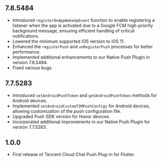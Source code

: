 ## 7.8.5484

* Introduced `registerOnAppWakeUpEvent` function to enable registering a listener when the app is activated due to a Google FCM high-priority background message, ensuring efficient handling of critical notifications.
* Lowered the minimum supported iOS version to iOS 11.
* Enhanced the `registerPush` and `unRegisterPush` processes for better performance.
* Implemented additional enhancements to our Native Push Plugin in version 7.8.5484.
* Fixed various bugs.

## 7.7.5283

* Introduced `setAndroidPushToken` and `getAndroidPushToken` methods for Android devices.
* Implemented `setAndroidCustomTIMPushConfigs` for Android devices, allowing customization of the
  push configuration file.
* Upgraded Push SDK version for Honor devices.
* Incorporated additional improvements in our Native Push Plugin for version 7.7.5283.

## 1.0.0

* First release of Tencent Cloud Chat Push Plug-in for Flutter.